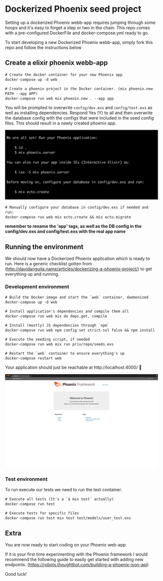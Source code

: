 # Dockerized Phoenix seed project

Setting up a dockerized Phoenix webb-app requires jumping through some hoops and it's easy to forget a step or two in the chain. This repo comes with a pre-configured DockerFile and docker-compose.yml ready to go.

To start developing a new Dockerized Phoenix webb-app, simply fork this repo and follow the instructions below

## Create a elixir phoenix webb-app

```
# Create the docker container for your new Phoenix app
docker-compose up -d web
```

```
# Create a phoenix project in the Docker container. (mix phoenix.new PATH --app APP)
docker-compose run web mix phoenix.new . --app app
```

You will be prompted to overwrite ```config/dev.exs``` and ```config/test.exs``` as well as installing dependencies.
Respond Yes (Y) to all and then overwrite the database config with the configs that were included in the seed config files.
This should result in a newly created phoenix app.

![](doc/successfully-created-phoenix-app.png "Successfully created project!")

```
# Manually configure your database in config/dev.exs if needed and run:
docker-compose run web mix ecto.create && mix ecto.migrate
```

**remember to rename the 'app' tags, as well as the DB config in the config/dev.exs and config/test.exs with the real app name**

## Running the environment
We should now have a Dockerized Phoenix application which is ready to run.
Here is a generic checklist gotten from (http://davidanguita.name/articles/dockerizing-a-phoenix-project/) to get everything up and running.

### Development environment

```
# Build the Docker image and start the `web` container, daemonized
docker-compose up -d web
```

```
# Install application's dependencies and compile them all
docker-compose run web mix do deps.get, compile
```

```
# Install (mostly) JS dependencies through `npm`
docker-compose run web npm config set strict-ssl false && npm install
```

```
# Execute the seeding script, if needed
docker-compose run web mix run priv/repo/seeds.exs
```

```
# Restart the `web` container to ensure everything's up
docker-compose restart web
```

Your application should just be reachable at http://localhost:4000/ 🎉

![](doc/hello-app.png "Hello app!")

### Test environment

To run execute our tests we need to run the test container.

```
# Execute all tests (It's a `$ mix test` actually)
docker-compose run test
```

```
# Execute tests for specific files
docker-compose run test mix test test/models/user_test.exs
```

## Extra

You are now ready to start coding on your Phoenix web-app.

If it is your first time experimenting with the Phoenix framework I would recommend the following guide to easily get started with adding new endpoints. (https://robots.thoughtbot.com/building-a-phoenix-json-api)

Good luck!
